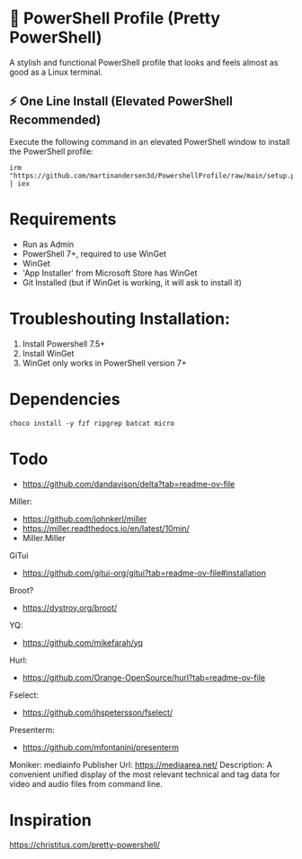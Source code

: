 # 🎨 PowerShell Profile (Pretty PowerShell)

A stylish and functional PowerShell profile that looks and feels almost as good as a Linux terminal.

## ⚡ One Line Install (Elevated PowerShell Recommended)

Execute the following command in an elevated PowerShell window to install the PowerShell profile:

```
irm "https://github.com/martinandersen3d/PowershellProfile/raw/main/setup.ps1" | iex
```

# Requirements
- Run as Admin
- PowerShell 7+, required to use WinGet
- WinGet
- 'App Installer' from Microsoft Store has WinGet
- Git Installed (but if WinGet is working, it will ask to install it)

# Troubleshouting Installation:
1. Install Powershell 7.5+ 
2. Install WinGet
3. WinGet only works in PowerShell version 7+


# Dependencies
```
choco install -y fzf ripgrep batcat micro
```
# Todo
- https://github.com/dandavison/delta?tab=readme-ov-file

Miller:
- https://github.com/johnkerl/miller
- https://miller.readthedocs.io/en/latest/10min/
- Miller.Miller

GiTui
- https://github.com/gitui-org/gitui?tab=readme-ov-file#installation

Broot?
- https://dystroy.org/broot/

YQ:
- https://github.com/mikefarah/yq

Hurl:
- https://github.com/Orange-OpenSource/hurl?tab=readme-ov-file

Fselect:
- https://github.com/jhspetersson/fselect/

Presenterm:
- https://github.com/mfontanini/presenterm

Moniker: mediainfo
Publisher Url: https://mediaarea.net/
Description: A convenient unified display of the most relevant technical and tag data for video and audio files from command line.

# Inspiration
https://christitus.com/pretty-powershell/
